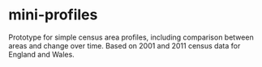# mini-profiles
Prototype for simple census area profiles, including comparison between areas and change over time. Based on 2001 and 2011 census data for England and Wales.
